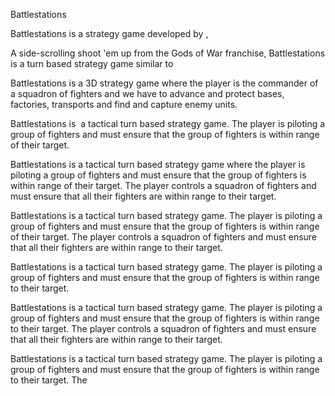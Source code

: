 Battlestations

Battlestations is a strategy game developed by                                                  ,              
  

A side-scrolling shoot 'em up from the Gods of War franchise, Battlestations is a turn based strategy game similar to                                          
  

Battlestations is a 3D strategy game where the player is the commander of a squadron of fighters and we have to advance and protect bases, factories, transports and find and capture enemy units.



Battlestations is  a tactical turn based strategy game. The player is piloting a group of fighters and must ensure that the group of fighters is within range of their target.



Battlestations is a tactical turn based strategy game where the player is piloting a group of fighters and must ensure that the group of fighters is within range of their target. The player controls a squadron of fighters and must ensure that all their fighters are within range to their target.  
  
Battlestations is a tactical turn based strategy game. The player is piloting a group of fighters and must ensure that the group of fighters is within range of their target. The player controls a squadron of fighters and must ensure that all their fighters are within range to their target.

Battlestations is a tactical turn based strategy game. The player is piloting a group of fighters and must ensure that the group of fighters is within range to their target.  

Battlestations is a tactical turn based strategy game. The player is piloting a group of fighters and must ensure that the group of fighters is within range to their target. The player controls a squadron of fighters and must ensure that all their fighters are within range to their target.

Battlestations is a tactical turn based strategy game. The player is piloting a group of fighters and must ensure that the group of fighters is within range to their target. The